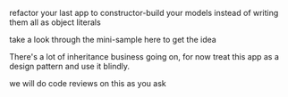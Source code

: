 refactor your last app to constructor-build your models instead of writing them all as object literals

take a look through the mini-sample here to get the idea

There's a lot of inheritance business going on, for now treat this app as a design pattern and use it blindly.

we will do code reviews on this as you ask